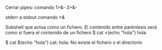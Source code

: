 Cerrar pipes:
comando 1>&- 2>&-


stderr a stdout
comando >&


Subshell que actua como un fichero.
El contenido entre paréntesis será como si fuera el contenido de un fichero
$ cat <(echo "hola")
hola

$ cat $(echo "hola")
cat: hola: No existe el fichero o el directorio

